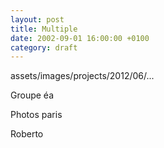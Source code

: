 ```yaml
---
layout: post
title: Multiple
date: 2002-09-01 16:00:00 +0100
category: draft
---
```


assets/images/projects/2012/06/...

Groupe éa

Photos paris

Roberto
